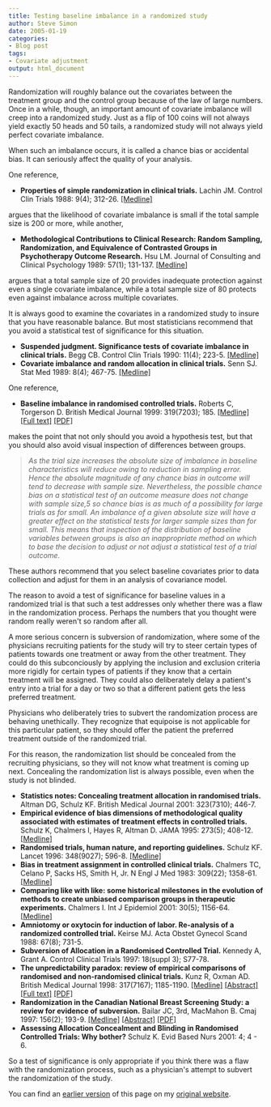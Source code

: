 ```yaml
---
title: Testing baseline imbalance in a randomized study
author: Steve Simon
date: 2005-01-19
categories:
- Blog post
tags:
- Covariate adjustment
output: html_document
---
```

Randomization will roughly balance out the covariates between the
treatment group and the control group because of the law of large
numbers. Once in a while, though, an important amount of covariate
imbalance will creep into a randomized study. Just as a flip of 100
coins will not always yield exactly 50 heads and 50 tails, a randomized
study will not always yield perfect covariate imbalance.

When such an imbalance occurs, it is called a chance bias or accidental
bias. It can seriously affect the quality of your analysis.

One reference,

-   **Properties of simple randomization in clinical trials.** Lachin
    JM. Control Clin Trials 1988: 9(4); 312-26.
    [\[Medline\]](http://www.ncbi.nlm.nih.gov/entrez/query.fcgi?cmd=Retrieve&db=PubMed&list_uids=3203523&dopt=Abstract)

argues that the likelihood of covariate imbalance is small if the total
sample size is 200 or more, while another,

-   **Methodological Contributions to Clinical Research: Random
    Sampling, Randomization, and Equivalence of Contrasted Groups in
    Psychotherapy Outcome Research.** Hsu LM. Journal of Consulting and
    Clinical Psychology 1989: 57(1); 131-137.
    [\[Medline\]](http://www.ncbi.nlm.nih.gov/entrez/query.fcgi?cmd=Retrieve&db=PubMed&list_uids=2647799&dopt=Abstract)

argues that a total sample size of 20 provides inadequate protection
against even a single covariate imbalance, while a total sample size of
80 protects even against imbalance across multiple covariates.

It is always good to examine the covariates in a randomized study to
insure that you have reasonable balance. But most statisticians
recommend that you avoid a statistical test of significance for this
situation.

-   **Suspended judgment. Significance tests of covariate imbalance in
    clinical trials.** Begg CB. Control Clin Trials 1990: 11(4); 223-5.
    [\[Medline\]](http://www.ncbi.nlm.nih.gov/entrez/query.fcgi?cmd=Retrieve&db=PubMed&list_uids=2171874&dopt=Abstract)
-   **Covariate imbalance and random allocation in clinical trials.**
    Senn SJ. Stat Med 1989: 8(4); 467-75.
    [\[Medline\]](http://www.ncbi.nlm.nih.gov/entrez/query.fcgi?cmd=Retrieve&db=PubMed&list_uids=2727470&dopt=Abstract)

One reference,

-   **Baseline imbalance in randomised controlled trials.** Roberts C,
    Torgerson D. British Medical Journal 1999: 319(7203); 185.
    [\[Medline\]](http://www.ncbi.nlm.nih.gov/entrez/query.fcgi?cmd=Retrieve&db=PubMed&list_uids=10406763&dopt=Abstract)
    [\[Full text\]](http://bmj.com/cgi/content/full/319/7203/185)
    [\[PDF\]](http://bmj.com/cgi/reprint/319/7203/185.pdf)

makes the point that not only should you avoid a hypothesis test, but
that you should also avoid visual inspection of differences between
groups.

> *As the trial size increases the absolute size of imbalance in
> baseline characteristics will reduce owing to reduction in sampling
> error. Hence the absolute magnitude of any chance bias in outcome will
> tend to decrease with sample size. Nevertheless, the possible chance
> bias on a statistical test of an outcome measure does not change with
> sample size,5 so chance bias is as much of a possibility for large
> trials as for small. An imbalance of a given absolute size will have a
> greater effect on the statistical tests for larger sample sizes than
> for small. This means that inspection of the distribution of baseline
> variables between groups is also an inappropriate method on which to
> base the decision to adjust or not adjust a statistical test of a
> trial outcome.*

These authors recommend that you select baseline covariates prior to
data collection and adjust for them in an analysis of covariance model.

The reason to avoid a test of significance for baseline values in a
randomized trial is that such a test addresses only whether there was a
flaw in the randomization process. Perhaps the numbers that you thought
were random really weren't so random after all.

A more serious concern is subversion of randomization, where some of the
physicians recruiting patients for the study will try to steer certain
types of patients towards one treatment or away from the other
treatment. They could do this subconciously by applying the inclusion
and exclusion criteria more rigidly for certain types of patients if
they know that a certain treatment will be assigned. They could also
deliberately delay a patient's entry into a trial for a day or two so
that a different patient gets the less preferred treatment.

Physicians who deliberately tries to subvert the randomization process
are behaving unethically. They recognize that equipoise is not
applicable for this particular patient, so they should offer the patient
the preferred treatment outside of the randomized trial.

For this reason, the randomization list should be concealed from the
recruiting physicians, so they will not know what treatment is coming up
next. Concealing the randomization list is always possible, even when
the study is not blinded.

-   **Statistics notes: Concealing treatment allocation in randomised
    trials.** Altman DG, Schulz KF. British Medical Journal 2001:
    323(7310); 446-7.
-   **Empirical evidence of bias dimensions of methodological quality
    associated with estimates of treatment effects in controlled
    trials.** Schulz K, Chalmers I, Hayes R, Altman D. JAMA 1995:
    273(5); 408-12.
    [\[Medline\]](http://www.ncbi.nlm.nih.gov/entrez/query.fcgi?cmd=Retrieve&db=PubMed&list_uids=7823387&dopt=Abstract)
-   **Randomised trials, human nature, and reporting guidelines.**
    Schulz KF. Lancet 1996: 348(9027); 596-8.
    [\[Medline\]](http://www.ncbi.nlm.nih.gov/entrez/query.fcgi?cmd=Retrieve&db=PubMed&list_uids=8774577&dopt=Abstract)
-   **Bias in treatment assignment in controlled clinical trials.**
    Chalmers TC, Celano P, Sacks HS, Smith H, Jr. N Engl J Med 1983:
    309(22); 1358-61.
    [\[Medline\]](http://www.ncbi.nlm.nih.gov/entrez/query.fcgi?cmd=Retrieve&db=PubMed&list_uids=6633598&dopt=Abstract)
-   **Comparing like with like: some historical milestones in the
    evolution of methods to create unbiased comparison groups in
    therapeutic experiments.** Chalmers I. Int J Epidemiol 2001: 30(5);
    1156-64.
    [\[Medline\]](http://www.ncbi.nlm.nih.gov/entrez/query.fcgi?cmd=Retrieve&db=PubMed&list_uids=11689539&dopt=Abstract)
-   **Amniotomy or oxytocin for induction of labor. Re-analysis of a
    randomized controlled trial.** Keirse MJ. Acta Obstet Gynecol Scand
    1988: 67(8); 731-5.
-   **Subversion of Allocation in a Randomised Controlled Trial.**
    Kennedy A, Grant A. Control Clinical Trials 1997: 18(suppl 3);
    S77-78.
-   **The unpredictability paradox: review of empirical comparisons of
    randomised and non-randomised clinical trials.** Kunz R, Oxman AD.
    British Medical Journal 1998: 317(7167); 1185-1190.
    [\[Medline\]](http://www.ncbi.nlm.nih.gov/entrez/query.fcgi?cmd=Retrieve&db=PubMed&list_uids=9794851&dopt=Abstract)
    [\[Abstract\]](http://bmj.com/cgi/content/abstract/317/7167/1185)
    [\[Full text\]](http://bmj.com/cgi/content/full/317/7167/1185)
    [\[PDF\]](http://bmj.com/cgi/reprint/317/7167/1185.pdf)
-   **Randomization in the Canadian National Breast Screening Study: a
    review for evidence of subversion.** Bailar JC, 3rd, MacMahon B.
    Cmaj 1997: 156(2); 193-9.
    [\[Medline\]](http://www.ncbi.nlm.nih.gov/entrez/query.fcgi?cmd=Retrieve&db=PubMed&list_uids=9012720&dopt=Abstract)
    [\[Abstract\]](http://www.cmaj.ca/cgi/content/abstract/156/2/193)
    [\[PDF\]](http://www.cmaj.ca/cgi/reprint/156/2/193.pdf)
-   **Assessing Allocation Concealment and Blinding in Randomised
    Controlled Trials: Why bother?** Schulz K. Evid Based Nurs 2001: 4;
    4 - 6.

So a test of significance is only appropriate if you think there was a
flaw with the randomization process, such as a physician's attempt to
subvert the randomization of the study.

You can find an [earlier version][sim1] of this page on my [original website][sim2].


[sim1]: http://www.pmean.com/05/BaselineImbalance.html
[sim2]: http://www.pmean.com/original_site.html
